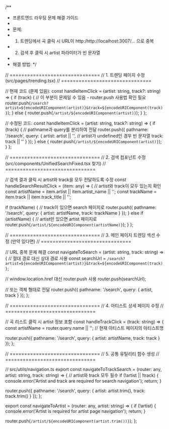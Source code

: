 /**
 * 프론트엔드 라우팅 문제 해결 가이드
 * 
 * 문제:
 * 1. 트렌딩에서 곡 클릭 시 URL이 http:/http://localhost:3007/... 으로 중복
 * 2. 검색 후 클릭 시 artist 파라미터가 빈 문자열
 * 
 * 해결 방법:
 */

// ===============================
// 1. 트렌딩 페이지 수정 (src/pages/trending.tsx)
// ===============================

// 현재 코드 (문제 있음):
const handleItemClick = (artist: string, track?: string) => {
  if (track) {
    // 이 부분이 문제일 수 있음 - router.push 사용법 확인 필요
    router.push(`/search?artist=${encodeURIComponent(artist)}&track=${encodeURIComponent(track)}`);
  } else {
    router.push(`/artist/${encodeURIComponent(artist)}`);
  }
};

// 수정된 코드:
const handleItemClick = (artist: string, track?: string) => {
  if (track) {
    // pathname과 query를 분리하여 전달
    router.push({
      pathname: '/search',
      query: { 
        artist: artist || '',  // artist가 undefined인 경우 빈 문자열
        track: track || ''
      }
    });
  } else {
    router.push(`/artist/${encodeURIComponent(artist)}`);
  }
};

// ===============================
// 2. 검색 컴포넌트 수정 (src/components/UnifiedSearchFixed.tsx 찾기)
// ===============================

// 검색 결과 클릭 시 artist와 track을 모두 전달하도록 수정
const handleSearchResultClick = (item: any) => {
  // artist와 track이 모두 있는지 확인
  const artistName = item.artist || item.artist_name || '';
  const trackName = item.track || item.track_title || '';
  
  if (trackName) {
    // track이 있으면 search 페이지로
    router.push({
      pathname: '/search',
      query: { 
        artist: artistName,
        track: trackName 
      }
    });
  } else if (artistName) {
    // artist만 있으면 artist 페이지로
    router.push(`/artist/${encodeURIComponent(artistName)}`);
  }
};

// ===============================
// 3. 메인 페이지 트렌딩 섹션 수정 (만약 있다면)
// ===============================

// URL 중복 문제 해결
const navigateToSearch = (artist: string, track: string) => {
  // 절대 경로 대신 상대 경로 사용
  const searchUrl = `/search?artist=${encodeURIComponent(artist)}&track=${encodeURIComponent(track)}`;
  
  // window.location.href 대신 router.push 사용
  router.push(searchUrl);
  
  // 또는 객체 형태로 전달
  router.push({
    pathname: '/search',
    query: { artist, track }
  });
};

// ===============================
// 4. 아티스트 상세 페이지 수정
// ===============================

// 곡 리스트 클릭 시 artist 정보 포함
const handleTrackClick = (track: string) => {
  const artistName = router.query.name || '';  // 현재 아티스트 페이지의 아티스트명
  
  router.push({
    pathname: '/search',
    query: { 
      artist: artistName,
      track: track 
    }
  });
};

// ===============================
// 5. 공통 유틸리티 함수 생성
// ===============================

// src/utils/navigation.ts
export const navigateToTrackSearch = (router: any, artist: string, track: string) => {
  // artist와 track 모두 필수
  if (!artist || !track) {
    console.error('Artist and track are required for search navigation');
    return;
  }
  
  router.push({
    pathname: '/search',
    query: { 
      artist: artist.trim(),
      track: track.trim()
    }
  });
};

export const navigateToArtist = (router: any, artist: string) => {
  if (!artist) {
    console.error('Artist is required for artist page navigation');
    return;
  }
  
  router.push(`/artist/${encodeURIComponent(artist.trim())}`);
};
